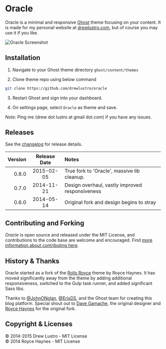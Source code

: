 # Oracle

Oracle is a minimal and responsive [Ghost](http://ghost.org) theme focusing on your content. It is made for my personal website at [drewlustro.com](http://drewlustro.com), but of course you may use it if you like.

![Oracle Screenshot](http://i.imgur.com/VYkZ2d0.jpg)
<br>

## Installation

1. Navigate to your Ghost theme directory `ghost/content/themes`

2. Clone theme repo using below command 
```bash
git clone https://github.com/drewlustro/oracle
```

3. Restart Ghost and sign into your dashboard.

4. On settings page, select `Oracle` as theme and save.

*Note:* Ping me (drew dot lustro at gmail dot.com) if you have any issues.

## Releases

See the [changelog](CHANGELOG.md) for release details.

| Version | Release Date | Notes |
| -----: | :----------: | :---- |
| 0.8.0 | 2015-02-05 | True fork to 'Oracle', massive lib cleanup. |
| 0.7.0 | 2014-11-21 | Design overhaul, vastly improved responsiveness |
| 0.6.0 | 2014-05-14 | Original fork and design begins to stray |

## Contributing and Forking

*Oracle* is open source and released under the MIT License, and contributions to the code base are welcome and encouraged. Find [more information about contributing here](CONTRIBUTING.md).

## History &amp; Thanks

Oracle started as a fork of the [Rolls Royce](https://github.com/roycehaynes/rollsroyce) theme by Royce Haynes. It has moved significantly away from the theme by adding additional responsiveness, switched to the Gulp task runner, and added significant Sass libs.

Thanks to [@JohnONolan](http://twitter.com/JohnONolan), [@ErisDS](http://twitter.com/ErisDS), and the Ghost team for creating this blog platform. Special shout out to [Dave Gamache](http://blog.davegamache.com/articles), the original designer and [Royce Haynes](https://github.com/roycehaynes/rollsroyce) for the original fork.

## Copyright & Licenses

&copy; 2014-2015 Drew Lustro - MIT License<br>
&copy; 2014 Royce Haynes - MIT License
